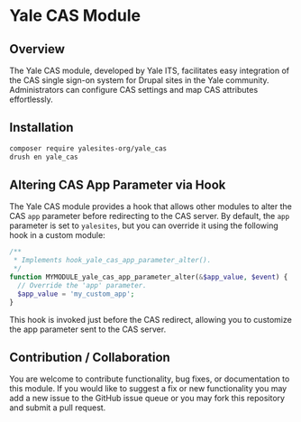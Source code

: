 # Yale CAS Module

## Overview

The Yale CAS module, developed by Yale ITS, facilitates easy integration of the CAS single sign-on system for Drupal sites in the Yale community. Administrators can configure CAS settings and map CAS attributes effortlessly.

## Installation

```bash
composer require yalesites-org/yale_cas
drush en yale_cas
```

## Altering CAS App Parameter via Hook

The Yale CAS module provides a hook that allows other modules to alter the CAS `app` parameter before redirecting to the CAS server. By default, the `app` parameter is set to `yalesites`, but you can override it using the following hook in a custom module:

```php
/**
 * Implements hook_yale_cas_app_parameter_alter().
 */
function MYMODULE_yale_cas_app_parameter_alter(&$app_value, $event) {
  // Override the 'app' parameter.
  $app_value = 'my_custom_app';
}
```

This hook is invoked just before the CAS redirect, allowing you to customize the app parameter sent to the CAS server.

## Contribution / Collaboration

You are welcome to contribute functionality, bug fixes, or documentation to this module. If you would like to suggest a fix or new functionality you may add a new issue to the GitHub issue queue or you may fork this repository and submit a pull request.
